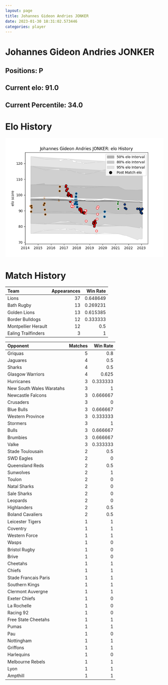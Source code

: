 ```yaml
---  
layout: page  
title: Johannes Gideon Andries JONKER  
date: 2023-01-30 18:31:02.573446  
categories: player  
---
```

# Johannes Gideon Andries JONKER

## Positions: P

## Current elo: 91.0

## Current Percentile: 34.0

# Elo History


![elo history](history_JohannesGideonAndriesJONKER.png)
# Match History


| Team                |   Appearances |   Win Rate |
|:--------------------|--------------:|-----------:|
| Lions               |            37 |   0.648649 |
| Bath Rugby          |            13 |   0.269231 |
| Golden Lions        |            13 |   0.615385 |
| Border Bulldogs     |            12 |   0.333333 |
| Montpellier Herault |            12 |   0.5      |
| Ealing Trailfinders |             3 |   1        |

| Opponent                 |   Matches |   Win Rate |
|:-------------------------|----------:|-----------:|
| Griquas                  |         5 |   0.8      |
| Jaguares                 |         4 |   0.5      |
| Sharks                   |         4 |   0.5      |
| Glasgow Warriors         |         4 |   0.625    |
| Hurricanes               |         3 |   0.333333 |
| New South Wales Waratahs |         3 |   1        |
| Newcastle Falcons        |         3 |   0.666667 |
| Crusaders                |         3 |   0        |
| Blue Bulls               |         3 |   0.666667 |
| Western Province         |         3 |   0.333333 |
| Stormers                 |         3 |   1        |
| Bulls                    |         3 |   0.666667 |
| Brumbies                 |         3 |   0.666667 |
| Valke                    |         3 |   0.333333 |
| Stade Toulousain         |         2 |   0.5      |
| SWD Eagles               |         2 |   0        |
| Queensland Reds          |         2 |   0.5      |
| Sunwolves                |         2 |   1        |
| Toulon                   |         2 |   0        |
| Natal Sharks             |         2 |   0        |
| Sale Sharks              |         2 |   0        |
| Leopards                 |         2 |   0        |
| Highlanders              |         2 |   0.5      |
| Boland Cavaliers         |         2 |   0.5      |
| Leicester Tigers         |         1 |   1        |
| Coventry                 |         1 |   1        |
| Western Force            |         1 |   1        |
| Wasps                    |         1 |   0        |
| Bristol Rugby            |         1 |   0        |
| Brive                    |         1 |   0        |
| Cheetahs                 |         1 |   1        |
| Chiefs                   |         1 |   1        |
| Stade Francais Paris     |         1 |   1        |
| Southern Kings           |         1 |   1        |
| Clermont Auvergne        |         1 |   1        |
| Exeter Chiefs            |         1 |   0        |
| La Rochelle              |         1 |   0        |
| Racing 92                |         1 |   0        |
| Free State Cheetahs      |         1 |   1        |
| Pumas                    |         1 |   1        |
| Pau                      |         1 |   0        |
| Nottingham               |         1 |   1        |
| Griffons                 |         1 |   1        |
| Harlequins               |         1 |   0        |
| Melbourne Rebels         |         1 |   1        |
| Lyon                     |         1 |   1        |
| Ampthill                 |         1 |   1        |
